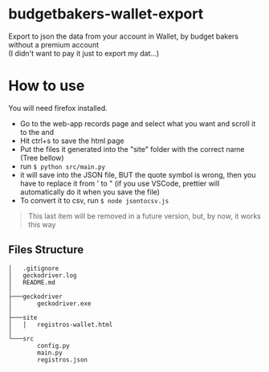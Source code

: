 # budgetbakers-wallet-export

Export to json the data from your account in Wallet, by budget bakers without a premium account</br>
(I didn't want to pay it just to export my dat...)

# How to use

You will need firefox installed.

- Go to the web-app records page and select what you want and scroll it to the and
- Hit ctrl+s to save the html page
- Put the files it generated into the "site" folder with the correct name (Tree bellow)
- run `$ python src/main.py`
- it will save into the JSON file, BUT the quote symbol is wrong, then you have to replace it from ' to " (if you use VSCode, prettier will automatically do it when you save the file)
- To convert it to csv, run `$ node jsontocsv.js`

> This last item will be removed in a future version, but, by now, it works this way

## Files Structure

```
│   .gitignore
│   geckodriver.log
│   README.md
│
├───geckodriver
│       geckodriver.exe
│
├───site
│   │   registros-wallet.html
│
└───src
        config.py
        main.py
        registros.json
```
